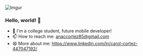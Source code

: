 ![Imgur](https://i.imgur.com/XGgwzqY.jpg)



### Hello, world! 👋

- 🌱  I'm a college student, future mobile developer!
- 📫 How to reach me: anaccortez85@gmail.com
- 😄 More about me: https://www.linkedin.com/in/carol-cortez-447047192/

